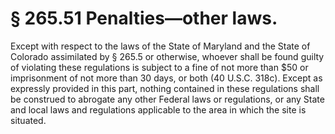 # § 265.51   Penalties—other laws.

Except with respect to the laws of the State of Maryland and the State of Colorado assimilated by § 265.5 or otherwise, whoever shall be found guilty of violating these regulations is subject to a fine of not more than $50 or imprisonment of not more than 30 days, or both (40 U.S.C. 318c). Except as expressly provided in this part, nothing contained in these regulations shall be construed to abrogate any other Federal laws or regulations, or any State and local laws and regulations applicable to the area in which the site is situated. 





